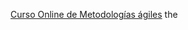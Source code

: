 [Curso Online de Metodologías ágiles](https://openwebinars.net/academia/aprende/metodologias-agiles/) the 